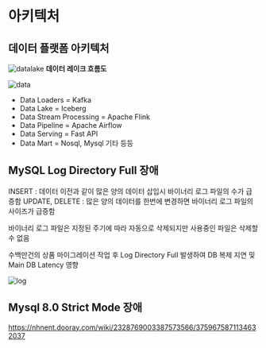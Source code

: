 # 아키텍처

## 데이터 플랫폼 아키텍처

![datalake](/img/wiki/bbb.gif)
**데이터 레이크 흐름도**

![data](/img/wiki/data_platform.png)

- Data Loaders = Kafka
- Data Lake = Iceberg
- Data Stream Processing = Apache Flink
- Data Pipeline = Apache Airflow
- Data Serving = Fast API
- Data Mart = Nosql, Mysql 기타 등등

## MySQL Log Directory Full 장애

INSERT : 데이터 이전과 같이 많은 양의 데이터 삽입시 바이너리 로그 파일의 수가 급증함
UPDATE, DELETE : 많은 양의 데이터를 한번에 변경하면 바이너리 로그 파일의 사이즈가 급증함

바이너리 로그 파일은 지정된 주기에 따라 자동으로 삭제되지만 사용중인 파일은 삭제할 수 없음

수백만건의 상품 마이그레이션 작업 후 Log Directory Full 발생하여 DB 복제 지연 및 Main DB Latency 영향

![log](/img/wiki/BinaryLog.png)

## Mysql 8.0 Strict Mode 장애

https://nhnent.dooray.com/wiki/2328769003387573566/3759675871134632037
